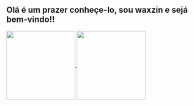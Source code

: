 ## Olá é um prazer conheçe-lo, sou waxzin e sejá bem-vindo!!

<a href="https://github.com/anuraghazra/github-readme-stats">
  <img height=180em align="center" src="https://github-readme-stats.vercel.app/api?username=Waxzin" />
</a>
<a href="https://github.com/anuraghazra/convoychat">
  <img height=180em align="center" src="https://github-readme-stats.vercel.app/api/top-langs?username=Waxzin&layout=compact&langs_count=8&card_width=320" />
</a>
